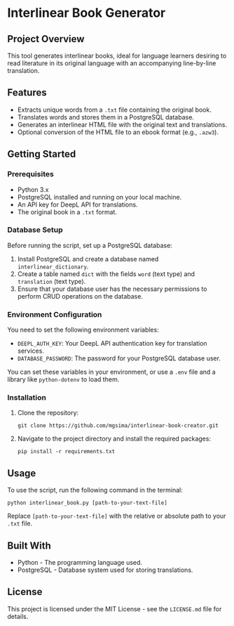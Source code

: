 # Interlinear Book Generator

## Project Overview
This tool generates interlinear books, ideal for language learners desiring to read literature in its original language with an accompanying line-by-line translation.

## Features
- Extracts unique words from a `.txt` file containing the original book.
- Translates words and stores them in a PostgreSQL database.
- Generates an interlinear HTML file with the original text and translations.
- Optional conversion of the HTML file to an ebook format (e.g., `.azw3`).

## Getting Started

### Prerequisites
- Python 3.x
- PostgreSQL installed and running on your local machine.
- An API key for DeepL API for translations.
- The original book in a `.txt` format.

### Database Setup
Before running the script, set up a PostgreSQL database:
1. Install PostgreSQL and create a database named `interlinear_dictionary`.
2. Create a table named `dict` with the fields `word` (text type) and `translation` (text type).
3. Ensure that your database user has the necessary permissions to perform CRUD operations on the database.

### Environment Configuration
You need to set the following environment variables:
- `DEEPL_AUTH_KEY`: Your DeepL API authentication key for translation services.
- `DATABASE_PASSWORD`: The password for your PostgreSQL database user.

You can set these variables in your environment, or use a `.env` file and a library like `python-dotenv` to load them.

### Installation
1. Clone the repository:
   ```
   git clone https://github.com/mgsima/interlinear-book-creator.git
   ```
2. Navigate to the project directory and install the required packages:
   ```
   pip install -r requirements.txt
   ```

## Usage
To use the script, run the following command in the terminal:
```
python interlinear_book.py [path-to-your-text-file]
```
Replace `[path-to-your-text-file]` with the relative or absolute path to your `.txt` file.

## Built With
- Python - The programming language used.
- PostgreSQL - Database system used for storing translations.

## License
This project is licensed under the MIT License - see the `LICENSE.md` file for details.
